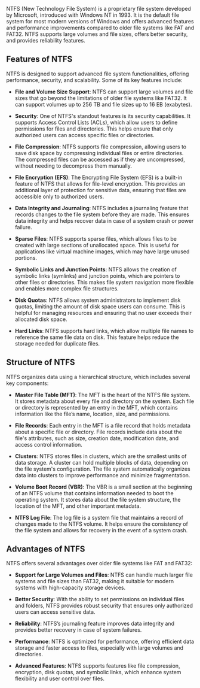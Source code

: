 NTFS (New Technology File System) is a proprietary file system developed by Microsoft, introduced with Windows NT in 1993. It is the default file system for most modern versions of Windows and offers advanced features and performance improvements compared to older file systems like FAT and FAT32. NTFS supports large volumes and file sizes, offers better security, and provides reliability features.

## Features of NTFS

NTFS is designed to support advanced file system functionalities, offering performance, security, and scalability. Some of its key features include:

- **File and Volume Size Support**: NTFS can support large volumes and file sizes that go beyond the limitations of older file systems like FAT32. It can support volumes up to 256 TB and file sizes up to 16 EB (exabytes).
    
- **Security**: One of NTFS's standout features is its security capabilities. It supports Access Control Lists (ACLs), which allow users to define permissions for files and directories. This helps ensure that only authorized users can access specific files or directories.
    
- **File Compression**: NTFS supports file compression, allowing users to save disk space by compressing individual files or entire directories. The compressed files can be accessed as if they are uncompressed, without needing to decompress them manually.
    
- **File Encryption (EFS)**: The Encrypting File System (EFS) is a built-in feature of NTFS that allows for file-level encryption. This provides an additional layer of protection for sensitive data, ensuring that files are accessible only to authorized users.
    
- **Data Integrity and Journaling**: NTFS includes a journaling feature that records changes to the file system before they are made. This ensures data integrity and helps recover data in case of a system crash or power failure.
    
- **Sparse Files**: NTFS supports sparse files, which allows files to be created with large sections of unallocated space. This is useful for applications like virtual machine images, which may have large unused portions.
    
- **Symbolic Links and Junction Points**: NTFS allows the creation of symbolic links (symlinks) and junction points, which are pointers to other files or directories. This makes file system navigation more flexible and enables more complex file structures.
    
- **Disk Quotas**: NTFS allows system administrators to implement disk quotas, limiting the amount of disk space users can consume. This is helpful for managing resources and ensuring that no user exceeds their allocated disk space.
    
- **Hard Links**: NTFS supports hard links, which allow multiple file names to reference the same file data on disk. This feature helps reduce the storage needed for duplicate files.
    

## Structure of NTFS

NTFS organizes data using a hierarchical structure, which includes several key components:

- **Master File Table (MFT)**: The MFT is the heart of the NTFS file system. It stores metadata about every file and directory on the system. Each file or directory is represented by an entry in the MFT, which contains information like the file’s name, location, size, and permissions.
    
- **File Records**: Each entry in the MFT is a file record that holds metadata about a specific file or directory. File records include data about the file's attributes, such as size, creation date, modification date, and access control information.
    
- **Clusters**: NTFS stores files in clusters, which are the smallest units of data storage. A cluster can hold multiple blocks of data, depending on the file system's configuration. The file system automatically organizes data into clusters to improve performance and minimize fragmentation.
    
- **Volume Boot Record (VBR)**: The VBR is a small section at the beginning of an NTFS volume that contains information needed to boot the operating system. It stores data about the file system structure, the location of the MFT, and other important metadata.
    
- **NTFS Log File**: The log file is a system file that maintains a record of changes made to the NTFS volume. It helps ensure the consistency of the file system and allows for recovery in the event of a system crash.
    

## Advantages of NTFS

NTFS offers several advantages over older file systems like FAT and FAT32:

- **Support for Large Volumes and Files**: NTFS can handle much larger file systems and file sizes than FAT32, making it suitable for modern systems with high-capacity storage devices.
    
- **Better Security**: With the ability to set permissions on individual files and folders, NTFS provides robust security that ensures only authorized users can access sensitive data.
    
- **Reliability**: NTFS’s journaling feature improves data integrity and provides better recovery in case of system failures.
    
- **Performance**: NTFS is optimized for performance, offering efficient data storage and faster access to files, especially with large volumes and directories.
    
- **Advanced Features**: NTFS supports features like file compression, encryption, disk quotas, and symbolic links, which enhance system flexibility and user control over files.